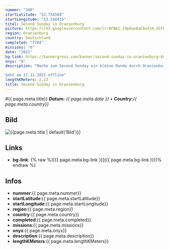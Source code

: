 ```yaml
---
nummer: "340"
startLatitude: "52.754504"
startLongitude: "13.248415"
titel: Second Sunday in Oranienburg
picture: https://lh3.googleusercontent.com/lr/AFBm1_ZdpDwxBaC6w3jH_XGTEAriL6fPzOV-2g1N1mEFp5nO6qRSQji-3DjuM04CKMRJ0Ti2KnyMHHZAW38s3nQxB5xqVBdH5LP_Kr8rSkZzNuAmls9YpBpWHu2FqepLoMapNoiXbPawoeDuDhgdiW2Xvha3yh93kS4atYRjuNEH8vwyZWKEXMzFEbbe86Srx_AoLku4vUjJ-WMLW9T8-f2FqOKQPa4DiHWa9oBjbqgDVuw0WVRgE0obe6kM5eIARkJgP70zabjMaWcb9MedOSEc8RXIoafmteN8zyrcEhGaqQzcezX2LqzHnc8IoGytVw-vks9EBLxNpeq29sERngYeI3wSdc3NOTjjd03dl_wc8QAusmsgurtJDwrewHB1M0Tjc_CHFCid2QeQXilFzlTpGxx3fT5ufTaHb6tIQFepMD_S6whWaRCBqrEhsLi_kaL6loYRKlrrfvX26zFbmh6QLh7MZtr6Q_yl8_5c14P6zl0emCd5qzJ30Rd_MTdaCTMvtx4S1xodWhWSuSEqsTSRgmnwDOT9csIIlWa39iEfgbu6nLB5bm6h6OefqAyS0MIvdNUl0G6c4brSi6TtC_YX1htRvFnuP0BC-b_uPRFMD-5_JOXjempKP70HirLAvzZBq0viphqxw1sDzf4UvKkL4rqJVkKM1VmbAOcJyQAaT9X8pDgdizbJXP6zi-Zr00HWK_lou2beXzPE3NlgZVv0zLNdW2qvaoWO4FHwwuXxotBhFyk56ERrj-9u20VCDXkf6vOiZXYFA8hVMBpI0ZZFLTowfsrIHk166fBngKUKQORHWJRPb4VhoSPKkYDVEAnvu27rvnJ5RbBQfE2KckKIuGkKZiKIn-s
region: Oranienburg
country: Deutschland
completed: "7704"
missions: "6"
date: "2021"
bg-link: https://bannergress.com/banner/second-sunday-in-oranienburg-8c7a
onyx: "0"
description: "Mache zum Second Sunday ein kleine Runde durch Oranienburg. Start ist in der Bernauer Straße

Geht am 17.11.2021 offline"
lengthKMeters: 2,13
title: Second Sunday in Oranienburg
---
```


#{{ page.meta.title}}
_**Datum:** {{ page.meta.date }} • **Country:**{{ page.meta.country}}_

## Bild
![{{page.meta.title | default('Bild')}}]({{page.meta.picture}})

## Links
- **bg-link**: {% raw %}[{{ page.meta.bg-link }}]({{ page.meta.bg-link }}){% endraw %}

## Infos
- **nummer**:{{ page.meta.nummer}}
- **startLatitude**:{{ page.meta.startLatitude}}
- **startLongitude**:{{ page.meta.startLongitude}}
- **region**:{{ page.meta.region}}
- **country**:{{ page.meta.country}}
- **completed**:{{ page.meta.completed}}
- **missions**:{{ page.meta.missions}}
- **onyx**:{{ page.meta.onyx}}
- **description**:{{ page.meta.description}}
- **lengthKMeters**:{{ page.meta.lengthKMeters}}

